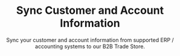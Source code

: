 ---
title: "Sync Customer and Account Information"
subtitle: "Sync your customer and account information from supported ERP / accounting systems to our B2B Trade Store."
imageDestop: "/images/connector-diagrams/b2b-trade-store/b2b-trade-store-4-desk.svg"
imageDestopWidth: "849"
imageMobile: "/images/connector-diagrams/b2b-trade-store/b2b-trade-store-4-mobile.svg"
buttonTextMobile: "Schedule a demo"
buttonHrefMobile: "/"
channel: "b2b"
type: "b2b-content"
headless: true
weight: 2
---